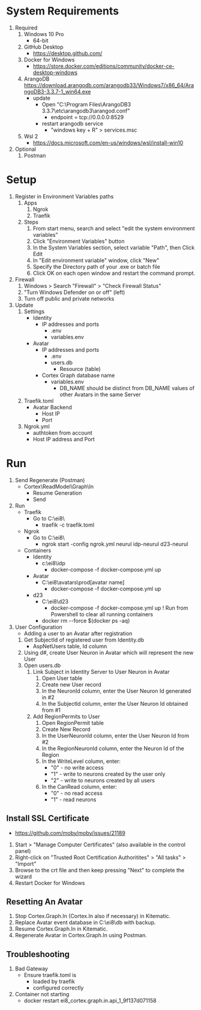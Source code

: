 System Requirements
===================
1. Required
	1. Windows 10 Pro
		- 64-bit
	2. GitHub Desktop
		- https://desktop.github.com/
	3. Docker for Windows
		- https://store.docker.com/editions/community/docker-ce-desktop-windows
	4. ArangoDB
		https://download.arangodb.com/arangodb33/Windows7/x86_64/ArangoDB3-3.3.7-1_win64.exe
		- update 
			- Open "C:\Program Files\ArangoDB3 3.3.7\etc\arangodb3\arangod.conf"
				- endpoint = tcp://0.0.0.0:8529
			- restart arangodb service
				- "windows key + R" > services.msc
	5. Wsl 2
		- https://docs.microsoft.com/en-us/windows/wsl/install-win10
2. Optional
	1. Postman

Setup
=====
1. Register in Environment Variables paths
	1. Apps
		1. Ngrok
		2. Traefik
	2. Steps
		1. From start menu, search and select "edit the system environment variables"
		2. Click "Environment Variables" button
		3. In the System Variables section, select variable "Path", then Click Edit
		4. In "Edit environment variable" window, click "New"
		5. Specify the Directory path of your .exe or batch file
		6. Click OK on each open window and restart the command prompt.
2. Firewall
	1. Windows > Search "Firewall" > "Check Firewall Status"
	2. "Turn Windows Defender on or off" (left)
	3. Turn off public and private networks
3. Update 
	1. Settings
		- Identity 
			- IP addresses and ports
				- .env
				- variables.env
		- Avatar
			- IP addresses and ports
				- .env
				- users.db
					- Resource (table)
			- Cortex Graph database name
				- variables.env
					- DB_NAME should be distinct from DB_NAME values of other Avatars in the same Server
	2. Traefik.toml
		- Avatar Backend
			- Host IP 
			- Port
	3. Ngrok.yml
		- authtoken from account
		- Host IP address and Port

Run
===
1. Send Regenerate (Postman) 
	- Cortex\ReadModel\Graph\In
		- Resume Generation
		- Send
2. Run 
	- Traefik
		- Go to C:\ei8\
			- traefik -c traefik.toml
	- Ngrok
		- Go to C:\ei8\ 
			- ngrok start -config ngrok.yml neurul idp-neurul d23-neurul
	- Containers
		- Identity
			- c:\ei8\idp
				- docker-compose -f docker-compose.yml up
		- Avatar
			- C:\ei8\avatars\prod\[avatar name]
				- docker-compose -f docker-compose.yml up
		- d23
			- C:\ei8\d23
				- docker-compose -f docker-compose.yml up
		! Run from Powershell to clear all running containers
			- docker rm --force $(docker ps -aq)
3. User Configuration
	- Adding a user to an Avatar after registration
	1. Get SubjectId of registered user from Identity.db
		- AspNetUsers table, Id column
	2. Using d#, create User Neuron in Avatar which will represent the new User
	3. Open users.db
		1. Link Subject in Identity Server to User Neuron in Avatar
			1. Open User table
			2. Create new User record
			3. In the NeuronId column, enter the User Neuron Id generated in #2
			4. In the SubjectId column, enter the User Neuron Id obtained from #1
		2. Add RegionPermits to User
			1. Open RegionPermit table
			2. Create New Record
			3. In the UserNeuronId column, enter the User Neuron Id from #2
			4. In the RegionNeuronId column, enter the Neuron Id of the Region
			5. In the WriteLevel column, enter:
				- "0" - no write access
				- "1" - write to neurons created by the user only
				- "2" - write to neurons created by all users
			6. In the CanRead column, enter:
				- "0" - no read access
				- "1" - read neurons

Install SSL Certificate 
-----------------------
- https://github.com/moby/moby/issues/21189
1. Start > "Manage Computer Certificates" (also available in the control panel)
2. Right-click on "Trusted Root Certification Authoritites" > "All tasks" > "Import"
3. Browse to the crt file and then keep pressing "Next" to complete the wizard
4. Restart Docker for Windows

Resetting An Avatar
-------------------
1. Stop Cortex.Graph.In (Cortex.In also if necessary) in Kitematic.
2. Replace Avatar event database in C:\ei8\db with backup.
3. Resume Cortex.Graph.In in Kitematic.
4. Regenerate Avatar in Cortex.Graph.In using Postman.

Troubleshooting
---------------
1. Bad Gateway
	- Ensure traefik.toml is
		- loaded by traefik
		- configured correctly
2. Container not starting
	- docker restart ei8_cortex.graph.in.api_1_9f137d071158
